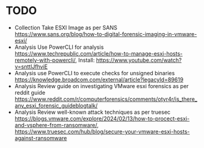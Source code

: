 # TODO

- Collection Take ESXI Image as per SANS https://www.sans.org/blog/how-to-digital-forensic-imaging-in-vmware-esxi/
- Analysis Use PowerCLI for analysis https://www.techrepublic.com/article/how-to-manage-esxi-hosts-remotely-with-powercli/, Install: https://www.youtube.com/watch?v=snttlJfhviE
- Analysis use PowerCLI to execute checks for unsigned binaries https://knowledge.broadcom.com/external/article?legacyId=89619
- Analysis Review guide on investigating VMware esxi forensics as per reddit guide https://www.reddit.com/r/computerforensics/comments/otyr4r/is_there_any_esxi_forensic_guideblogtalk/
- Analysis Review well-known attack techniques as per truesec https://blogs.vmware.com/explore/2024/02/13/how-to-procect-esxi-and-vsphere-from-ransomware/, https://www.truesec.com/hub/blog/secure-your-vmware-esxi-hosts-against-ransomware

